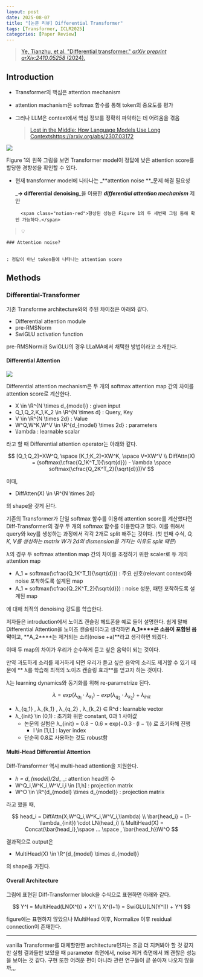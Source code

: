 ```yaml
---
layout: post
date: 2025-08-07
title: "[논문 리뷰] Differential Transformer"
tags: [Transformer, ICLR2025]
categories: [Paper Review]
---
```


> [Ye, Tianzhu, et al. "Differential transformer." ](https://arxiv.org/abs/2410.05258)[_arXiv preprint arXiv:2410.05258_](https://arxiv.org/abs/2410.05258)[ (2024).](https://arxiv.org/abs/2410.05258)



## Introduction

- Transformer의 핵심은 attention mechanism
- attention machanism은 softmax 함수를 통해 token의 중요도를 평가
- 그러나 LLM은 context에서 핵심 정보를 정확히 파악하는 데 어려움을 겪음

	> [Lost in the Middle: How Language Models Use Long Contextshttps://arxiv.org/abs/2307.03172](https://arxiv.org/abs/2307.03172)


![](https://prod-files-secure.s3.us-west-2.amazonaws.com/542b861c-36a8-4051-84e5-8804b6728dba/9083ea56-691a-4752-ae26-47f403431ac8/image.png?X-Amz-Algorithm=AWS4-HMAC-SHA256&X-Amz-Content-Sha256=UNSIGNED-PAYLOAD&X-Amz-Credential=ASIAZI2LB466YBEE4GUE%2F20251001%2Fus-west-2%2Fs3%2Faws4_request&X-Amz-Date=20251001T080112Z&X-Amz-Expires=3600&X-Amz-Security-Token=IQoJb3JpZ2luX2VjEHgaCXVzLXdlc3QtMiJGMEQCICTBaStzhpuo8n0%2BS1HgEqHqw6D4y4k7qUC8pEDksghLAiBruQwZC5yyKRmyk0T4y7aNHyshE1KrhQ%2BLCUPF8gIsMSr%2FAwgREAAaDDYzNzQyMzE4MzgwNSIMNyI6BPNuw0%2FMImYbKtwDfrhQHlCyeHjd025hn633thbLnAgtjf%2F40HSHaHQ8Cq3r7U%2BbH%2F4VtreiGo2Lxci8ehHgicmftGFZhBBa8QCDo4u%2BPR973Iq8ourT9JyZtYbhp%2FLDJA8UhAXfUG3JZtH%2B4S%2BrD%2Bm75%2FY9MwEhVY4iDLGuXT2e5dGZdnHtrk5mAmZjz95OHwkHZJcq7YCxzjB6ey0BDi%2F5nCRwWVGIAOyRCXd0tLXD58YjSswxi3Pn5Gq5ZrdEBfEivzhls8fhYDY6Q7GqXZY5tei5N9jpq0%2B5GwCBObCPV8GMze8BF0SzrbEWI1n5TlEyIYngb2ojIJjzcvgQVt3MA2JBKOGxHK5zTtzhqrpwbkcFFg45aDw7F6JC2yjv6hQ7U9tpfLoEmjzQzHKJIDsBe2RpMjz%2B2GSguVGPoROZgH532otfIyxH2qwPD7%2Fnpe7M5LbCuWTVdJTSBAFg%2F86tMu865ywPZ8e%2BzkHejEFKSsndssupthG7%2Bb3dIS4NfjGmqkaAHzZlcY6k02G3qTMSYn6MOTBOBbinshIhmhGLnp8VHi2C8Qn7qIR3ixbWZH0Z3Wqo%2BBJ5Lq9L%2F1SlK%2BbH9IS5j2xkqPj5uswgyqCMFUI9wm1%2FxVLlSsYSNa6zJSYUedOLmrMw4rPzxgY6pgGSZOtXKICzzFcMdoV%2Fo0t3yL4QA8qMrI%2FT6a4MEZdz%2FW6GqrHEyEv3rMRUaMdiMAKle7%2BaEOiX%2Fmi3uUkM3PqYO0g0xTdS7Z9mAdOQMjm4ET%2FD8bNABR6LXdNSmxDJHUMu8WsoPu27qCXSeg13ohQHI2%2F9Dmm5XhHbZtuL%2FoNxTqcBgWmTcNVdv5nGgNMgk%2B672sHvCO53kZ3kiYAOuL%2FfdYMXI3D0&X-Amz-Signature=b13d7b28f49caf61de53943f72970b379aadcf58fe750091c11889bd95cd8d97&X-Amz-SignedHeaders=host&x-amz-checksum-mode=ENABLED&x-id=GetObject)


Figure 1의 왼쪽 그림을 보면 Transformer model이 정답에 낮은 attention score를 할당한 경향성을 확인할 수 있다.

- 현재 transformer model에 나타나는 _**attention noise **_문제 해결 필요성

	_**→ differential denoising**_을 이용한 _**differential attention mechanism**_ 제안


		<span class="notion-red">향상된 성능은 Figure 1의 두 세번째 그림 통해 확인 가능하다.</span>


> 💡 


	### Attention noise?


	: 정답이 아닌 token들에 나타나는 attention score



## Methods



### Differential-Transformer


기존 Transforme architecture와의 주된 차이점은 아래와 같다.

- Differential attention module
- pre-RMSNorm
- SwiGLU activation function

pre-RMSNorm과 SwiGLU의 경우 LLaMA에서 채택한 방법이라고 소개한다.



#### Differential Attention


![](https://prod-files-secure.s3.us-west-2.amazonaws.com/542b861c-36a8-4051-84e5-8804b6728dba/116d70b2-1963-4810-9167-f4c7d8a06e8f/image.png?X-Amz-Algorithm=AWS4-HMAC-SHA256&X-Amz-Content-Sha256=UNSIGNED-PAYLOAD&X-Amz-Credential=ASIAZI2LB466YBEE4GUE%2F20251001%2Fus-west-2%2Fs3%2Faws4_request&X-Amz-Date=20251001T080112Z&X-Amz-Expires=3600&X-Amz-Security-Token=IQoJb3JpZ2luX2VjEHgaCXVzLXdlc3QtMiJGMEQCICTBaStzhpuo8n0%2BS1HgEqHqw6D4y4k7qUC8pEDksghLAiBruQwZC5yyKRmyk0T4y7aNHyshE1KrhQ%2BLCUPF8gIsMSr%2FAwgREAAaDDYzNzQyMzE4MzgwNSIMNyI6BPNuw0%2FMImYbKtwDfrhQHlCyeHjd025hn633thbLnAgtjf%2F40HSHaHQ8Cq3r7U%2BbH%2F4VtreiGo2Lxci8ehHgicmftGFZhBBa8QCDo4u%2BPR973Iq8ourT9JyZtYbhp%2FLDJA8UhAXfUG3JZtH%2B4S%2BrD%2Bm75%2FY9MwEhVY4iDLGuXT2e5dGZdnHtrk5mAmZjz95OHwkHZJcq7YCxzjB6ey0BDi%2F5nCRwWVGIAOyRCXd0tLXD58YjSswxi3Pn5Gq5ZrdEBfEivzhls8fhYDY6Q7GqXZY5tei5N9jpq0%2B5GwCBObCPV8GMze8BF0SzrbEWI1n5TlEyIYngb2ojIJjzcvgQVt3MA2JBKOGxHK5zTtzhqrpwbkcFFg45aDw7F6JC2yjv6hQ7U9tpfLoEmjzQzHKJIDsBe2RpMjz%2B2GSguVGPoROZgH532otfIyxH2qwPD7%2Fnpe7M5LbCuWTVdJTSBAFg%2F86tMu865ywPZ8e%2BzkHejEFKSsndssupthG7%2Bb3dIS4NfjGmqkaAHzZlcY6k02G3qTMSYn6MOTBOBbinshIhmhGLnp8VHi2C8Qn7qIR3ixbWZH0Z3Wqo%2BBJ5Lq9L%2F1SlK%2BbH9IS5j2xkqPj5uswgyqCMFUI9wm1%2FxVLlSsYSNa6zJSYUedOLmrMw4rPzxgY6pgGSZOtXKICzzFcMdoV%2Fo0t3yL4QA8qMrI%2FT6a4MEZdz%2FW6GqrHEyEv3rMRUaMdiMAKle7%2BaEOiX%2Fmi3uUkM3PqYO0g0xTdS7Z9mAdOQMjm4ET%2FD8bNABR6LXdNSmxDJHUMu8WsoPu27qCXSeg13ohQHI2%2F9Dmm5XhHbZtuL%2FoNxTqcBgWmTcNVdv5nGgNMgk%2B672sHvCO53kZ3kiYAOuL%2FfdYMXI3D0&X-Amz-Signature=023c7fcb28cfde02fa779ee386f14785a99eff550fede7aea0698a433144c22a&X-Amz-SignedHeaders=host&x-amz-checksum-mode=ENABLED&x-id=GetObject)


Differential attention mechanism은 두 개의 softmax attention map 간의 차이를 attention score로 계산한다.

- X \in \R^{N \times d\_{model}} : given input
- Q\_1,Q\_2,K\_1,K\_2 \in \R^{N \times d} : Query, Key
- V \in \R^{N \times 2d} : Value
- W^Q,W^K,W^V \in \R^{d\_{model} \times 2d} : parameters
- \lambda : learnable scalar

라고 할 때 Differential attention operator는 아래와 같다.


$$
[Q_1;Q_2]=XW^Q, \space [K_1;K_2]=XW^K, \space V=XW^V \\
DiffAttn(X) = (softmax(\cfrac{Q_1K^T_1}{\sqrt{d}}) - \lambda \space softmax(\cfrac{Q_2K^T_2}{\sqrt{d}}))V
$$


이때,

- DiffAtten(X) \in \R^{N \times 2d}

의 shape을 갖게 된다.


기존의 Transformer가 단일 softmax 함수를 이용해 attention score를 계산했다면 Diff-Transformer의 경우 두 개의 softmax 함수를 이용한다고 했다. 이를 위해서 query와 key를 생성하는 과정에서 각각 2개로 split 해주는 것이다. <span class="notion-red">(첫 번째 수식, </span><span class="notion-red">_Q, K, V를 생성하는 matrix W가 2d의 dismension을 가지는 이유도 split 때문_</span><span class="notion-red">)</span>


 λ의 경우 두 softmax attention map 간의 차이를 조정하기 위한 scaler로 두 개의 attention map

- A\_1 = softmax(\cfrac{Q\_1K^T\_1}{\sqrt{d}}) : 주요 신호(relevant context)와 noise 포착하도록 설계된 map
- A\_1 = softmax(\cfrac{Q\_2K^T\_2}{\sqrt{d}}) : noise 성분, 패턴 포착하도록 설계된 map 

에 대해 최적의 denoising 강도를 학습한다.


저자들은 introduction에서 노이즈 캔슬링 헤드폰을 예로 들어 설명한다. 쉽게 말해 Differential Attention을 노이즈 캔슬링이라고 생각하면 **A\_1****은 소음이 포함된 음악**이고, **A\_2****는 제거되는 소리(noise +a)**라고 생각하면 되겠다. 


이때 두 map의 차이가 우리가 순수하게 듣고 싶은 음악이 되는 것이다. 


만약 과도하게 소리를 제거하게 되면 우리가 듣고 싶은 음악의 소리도 제거할 수 있기 때문에 ** λ를 학습해 최적의 노이즈 캔슬링 효과**를 얻고자 하는 것이다.


λ는 learning dynamics와 동기화를 위해 re-parametrize 된다.


$$
\lambda = exp(\lambda_{q_1} \cdot \lambda_{k_1}) - exp(\lambda_{q_2} \cdot \lambda_{k_2}) + \lambda_{init}
$$

- λ\_{q\_1} , λ\_{k\_1} , λ\_{q\_2} , λ\_{k\_2} ∈ R^d : learnable vector
- λ\_{init} \in (0,1) : 초기화 위한 constant, 0과 1 사이값
	- 논문의 실험은 λ\_{init} = 0.8 − 0.6 × exp(−0.3 · (l − 1)) 로 초기화해 진행
		- l \in [1,L] : layer index
	- 단순히 0.8로 사용하는 것도 robust함


#### **Multi-Head Differential Attention**


Diff-Transformer 역시 multi-head attention을 지원한다.

- _h = d\_{model}/2d__ _: attention head의 수
- W^Q\_i,W^K\_i,W^V\_i,i \in [1,h] : projection matrix
- W^O \in \R^{d\_{model} \times d\_{model}} : projection matrix

라고 했을 때,


$$
head_i = DiffAttn(X;W^Q_i,W^K_i,W^V_i,\lambda) \\
\bar{head_i} = (1-\lambda_{init}) \cdot LN(head_i) \\
MultiHead(X) = Concat(\bar{head_i},\space ... \space , \bar{head_h})W^O
$$


결과적으로 output은

- MultiHead(X) \in \R^{d\_{model} \times d\_{model}}

의 shape을 가진다.



#### Overall Architecture


그림에 표현된 Diff-Transformer block을 수식으로 표현하면 아래와 같다.


$$
Y^l = MultiHead(LN(X^l)) + X^l \\
X^{l+1} = SwiGLU(LN(Y^l)) + Y^l
$$


figure에는 표현하지 않았으나 MultiHead 이후, Normalize 이후 residual connection이 존재한다.


---


vanilla Transformer를 대체할만한 architecture인지는 조금 더 지켜봐야 할 것 같지만 실험 결과들만 보았을 때 parameter 측면에서, noise 제거 측면에서 꽤 괜찮은 성능을 보이는 것 같다. 구현 또한 어려운 편이 아니라 관련 연구들이 곧 쏟아져 나오지 않을까,,,

